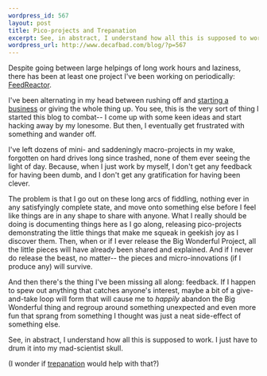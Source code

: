 ```yaml
--- 
wordpress_id: 567
layout: post
title: Pico-projects and Trepanation
excerpt: See, in abstract, I understand how all this is supposed to work.  I just have to drum it into my mad-scientist skull.  (I wonder if trepanation would help with that?)
wordpress_url: http://www.decafbad.com/blog/?p=567
---
```

Despite going between large helpings of long work hours and laziness, there has been at least one project I've been working on periodically: [FeedReactor](http://decafbad.com/kwiki/?FeedReactor).  

I've been alternating in my head between rushing off and [starting a business](http://www.decafbad.com/blog/2004/09/20/bootstrapping_out_into_open_space) or giving the whole thing up.  You see, this is the very sort of thing I started this blog to combat-- I come up with some keen ideas and start hacking away by my lonesome.  But then, I eventually get frustrated with something and wander off.  

I've left dozens of mini- and saddeningly macro-projects in my wake, forgotten on hard drives long since trashed, none of them ever seeing the light of day.  Because, when I just work by myself, I don't get any feedback for having been dumb, and I don't get any gratification for having been clever.

The problem is that I go out on these long arcs of fiddling, nothing ever in any satisfyingly complete state, and move onto something else before I feel like things are in any shape to share with anyone.  What I really should be doing is documenting things here as I go along, releasing pico-projects demonstrating the little things that make me squeak in geekish joy as I discover them.  Then, when or if I ever release the Big Wonderful Project, all the little pieces will have already been shared and explained.  And if I never do release the beast, no matter-- the pieces and micro-innovations (if I produce any) will survive.  

And then there's the thing I've been missing all along:  feedback.  If I happen to spew out anything that catches anyone's interest, maybe a bit of a give-and-take loop will form that will cause me to *happily* abandon the Big Wonderful thing and regroup around something unexpected and even more fun that sprang from something I thought was just a neat side-effect of something else.

See, in abstract, I understand how all this is supposed to work.  I just have to drum it into my mad-scientist skull.  

(I wonder if [trepanation](http://www.trepanationguide.com/) would help with that?)
